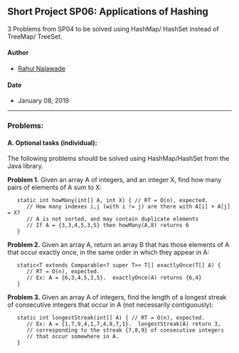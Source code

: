 ## Short Project SP06: Applications of Hashing
3 Problems from SP04 to be solved using HashMap/ HashSet instead of TreeMap/ TreeSet.

#### Author
* [Rahul Nalawade](https://github.com/rahul1947)

#### Date
* January 08, 2019

_______________________________________________________________________________
### Problems:

#### A. Optional tasks (individual): 
The following problems should be solved using HashMap/HashSet from the Java library.


**Problem 1.** 
   Given an array A of integers, and an integer X, find how many pairs of 
   elements of A sum to X:
```
   static int howMany(int[] A, int X) { // RT = O(n), expected.
      // How many indexes i,j (with i != j) are there with A[i] + A[j] = X?
      // A is not sorted, and may contain duplicate elements
      // If A = {3,3,4,5,3,5} then howMany(A,8) returns 6
   }
```

**Problem 2.**
   Given an array A, return an array B that has those elements of A that
   occur exactly once, in the same order in which they appear in A:
```
   static<T extends Comparable<? super T>> T[] exactlyOnce(T[] A) { 
      // RT = O(n), expected.
      // Ex: A = {6,3,4,5,3,5}.  exactlyOnce(A) returns {6,4}
   }
```

**Problem 3.** 
   Given an array A of integers, find the length of a longest streak of
   consecutive integers that occur in A (not necessarily contiguously):
```
   static int longestStreak(int[] A) { // RT = O(n), expected.
      // Ex: A = {1,7,9,4,1,7,4,8,7,1}.  longestStreak(A) return 3,
      // corresponding to the streak {7,8,9} of consecutive integers
      // that occur somewhere in A.
   }
```